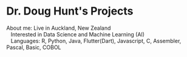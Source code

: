 # Dr. Doug Hunt's Projects
About me: Live in Auckland, New Zealand<br/>
&nbsp;&nbsp;          Interested in Data Science and Machine Learning (AI)<br/>
&nbsp;&nbsp;          Languages: R, Python, Java, Flutter(Dart), Javascript, C, Assembler, Pascal, Basic, COBOL<br/>
